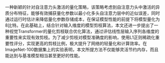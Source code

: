 一种新颖的针对自注意力头激活的量化策略，该策略考虑到自注意力头中激活的异质分布特征，能够有效捕获量化参数以最小化多头自注意力层中的近似误差，同时通过运行时估计来降低量化参数存储成本，在保证模型性能的前提下将模型量化为8比特。在此基础上，结合针对输入维度的模型剪枝算法，本文还进一步提出了一种视觉Transformer的量化剪枝联合优化算法，通过评估线性层输入序列各维度的重要性来实现有效剪枝。为了减少剪枝对模型准确度的影响，使用L1正则稀疏化重要性评分，实现更高的剪枝比例，极大提升了网络的轻量化和计算效率。在ImageNet-100数据集上的实验表明，本文所提方法不仅能够灵活节约内存，而且能达到与基准模型相当甚至更好的性能。
